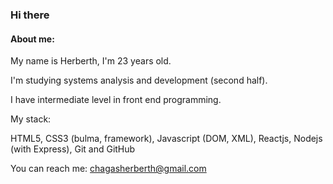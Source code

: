 ### Hi there 

<h4> About me: </h4>
My name is Herberth, I'm 23 years old. 

I'm studying systems analysis and development (second half).

I have intermediate level in front end programming. 

My stack:

HTML5, CSS3 (bulma, framework), Javascript (DOM, XML), Reactjs, Nodejs (with Express), Git and GitHub

You can reach me: chagasherberth@gmail.com
 
